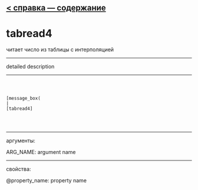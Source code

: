 [< справка — содержание](ceammc_lib.html)
---

# tabread4


читает число из таблицы с интерполяцией

---

detailed description
<br>


---


```



[message_box(                                 
|
[tabread4]


            
```

---
аргументы:

ARG_NAME: argument name<br>

---
свойства:

@property_name: property name<br>

